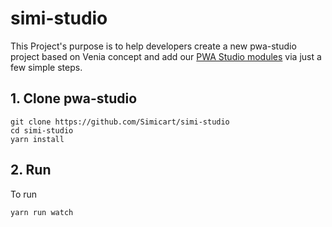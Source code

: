 # simi-studio

This Project's purpose is to help developers create a new pwa-studio project based on Venia concept and add our [PWA Studio modules](https://www.simicart.com/blog/simicart-partner-mageplaza-pwa-studio-extensions/) via just a few simple steps.

## 1. Clone pwa-studio
```
git clone https://github.com/Simicart/simi-studio
cd simi-studio
yarn install
```

## 2. Run
To run
```
yarn run watch
```
